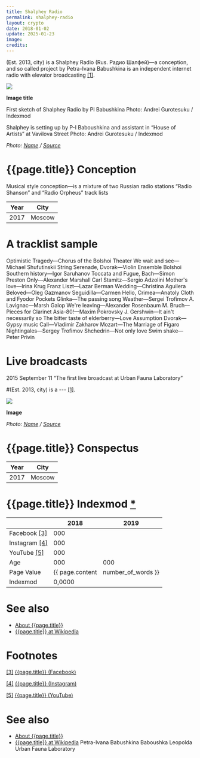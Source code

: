 ```yaml
---
title: Shalphey Radio
permalink: shalphey-radio
layout: crypto
date: 2018-01-02
update: 2025-01-23
image:
credits:
---
```


(Est. 2013, city) is a Shalphey Radio (Rus. Радио Шалфей)—a conception, and so called project by Petra-Ivana Babushkina is an independent internet radio with elevator broadcasting <span id="a1">[\[1\]](#f1)</span>.

![](/encyclopedia/images/image-name.jpg)

**Image title**

First sketch of Shalphey Radio by PI Babushkina
Photo: Andrei Gurotesuku / Indexmod

Shalphey is setting up by P-I Baboushkina and assistant in “House of Artists” at Vavilova Street
Photo: Andrei Gurotesuku / Indexmod

*Photo: [Name](index) / [Source](index)*

# {{page.title}} Conception
Musical style conception—is a mixture of two Russian radio stations “Radio Shanson” and “Radio Orpheus” track lists

|Year|City|
|-|-|
|2017|Moscow|

# A tracklist sample

Optimistic Tragedy—Chorus of the Bolshoi Theater
We wait and see—Michael Shufutinskii
String Serenade, Dvorak—Violin Ensemble Bolshoi
Southern history—Igor Saruhanov
Toccata and Fugue, Bach—Simon Preston
Only—Alexander Marshall
Carl Stamitz—Sergio Adzolini
Mother's love—Irina Krug
Franz Liszt—Lazar Berman
Wedding—Christina Aguilera
Beloved—Oleg Gazmanov
Seguidilla—Carmen
Hello, Crimea—Anatoly Cloth and Fyodor Pockets
Glinka—The passing song
Weather—Sergei Trofimov
A. Lavignac—Marsh Galop
We're leaving—Alexander Rosenbaum
M. Bruch—Pieces for Clarinet
Asia-80!—Maxim Pokrovsky
J. Gershwin—It ain't necessarily so
The bitter taste of elderberry—Love Assumption
Dvorak—Gypsy music
Call—Vladimir Zakharov
Mozart—The Marriage of Figaro
Nightingales—Sergey Trofimov
Shchedrin—Not only love
Swim shake—Peter Privin

# Live broadcasts
2015 September 11 “The first live broadcast at Urban Fauna Laboratory”

#(Est. 2013, city) is a --- <span id="a1">[\[1\]](#f1)</span>.

![](/encyclopedia/images/{{page.permalink}}.jpg)

**Image**

*Photo: [Name](index) / [Source](index)*

# {{page.title}} Conspectus

|Year|City|
|-|-|
|2017|Moscow|

# {{page.title}} Indexmod [*](indexmod)

||2018|2019|
|-|-|-|
|Facebook <span id="a3">[\[3\]](#f3)</span>|000||
|Instagram <span id="a4">[\[4\]](#f4)</span>|000||
|YouTube <span id="a5">[\[5\]](#f5)</span>|000||
|Age|000|000|
|Page Value|{{ page.content | number_of_words }}||
|Indexmod|0,0000||

# See also

+ [About {{page.title}}](index)
+ [{{page.title}} at Wikipedia](index)

# Footnotes

[[3]](#a3) <span id="f3"></span> [{{page.title}} (Facebook)](index)

[[4]](#a4) <span id="f4"></span> [{{page.title}} (Instagram)](index)

[[5]](#a5) <span id="f5"></span> [{{page.title}} (YouTube)](index)


# See also

+ [About {{page.title}}](index)
+ [{{page.title}} at Wikipedia](index)
Petra-Ivana Babushkina
Baboushka Leopolda
Urban Fauna Laboratory
